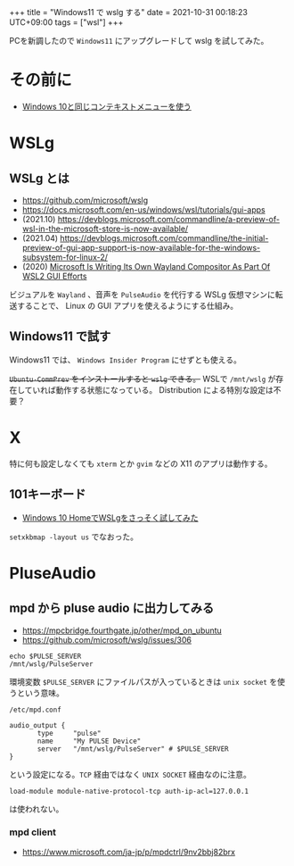 +++
title = "Windows11 で wslg する"
date = 2021-10-31 00:18:23 UTC+09:00
tags = ["wsl"]
+++


PCを新調したので `Windows11` にアップグレードして wslg を試してみた。

# その前に

* [Windows 10と同じコンテキストメニューを使う](https://news.mynavi.jp/article/win11tips-6/)

# WSLg

## WSLg とは

* <https://github.com/microsoft/wslg>
* <https://docs.microsoft.com/en-us/windows/wsl/tutorials/gui-apps>
* (2021.10) <https://devblogs.microsoft.com/commandline/a-preview-of-wsl-in-the-microsoft-store-is-now-available/>
* (2021.04) <https://devblogs.microsoft.com/commandline/the-initial-preview-of-gui-app-support-is-now-available-for-the-windows-subsystem-for-linux-2/>
* (2020) [Microsoft Is Writing Its Own Wayland Compositor As Part Of WSL2 GUI Efforts](https://www.phoronix.com/scan.php?page=news_item&px=Microsoft-Writing-Wayland-Comp)

ビジュアルを `Wayland` 、音声を `PulseAudio` を代行する WSLg 仮想マシンに転送することで、
Linux の GUI アプリを使えるようにする仕組み。

## Windows11 で試す

Windows11 では、 `Windows Insider Program` にせずとも使える。

~~`Ubuntu-CommPrev` をインストールすると `wslg` できる。~~
WSLで `/mnt/wslg` が存在していれば動作する状態になっている。
Distribution による特別な設定は不要？

# X

特に何も設定しなくても `xterm` とか `gvim` などの X11 のアプリは動作する。

## 101キーボード

* [Windows 10 HomeでWSLgをさっそく試してみた](https://www.eisbahn.jp/yoichiro/2021/06/wslg.html)

`setxkbmap -layout us` でなおった。

# PluseAudio

## mpd から pluse audio に出力してみる

* <https://mpcbridge.fourthgate.jp/other/mpd_on_ubuntu>
* <https://github.com/microsoft/wslg/issues/306>

```
echo $PULSE_SERVER
/mnt/wslg/PulseServer
```

環境変数 `$PULSE_SERVER` にファイルパスが入っているときは `unix socket` を使うという意味。

`/etc/mpd.conf`

```
audio_output {
       type     "pulse"
       name     "My PULSE Device"
       server   "/mnt/wslg/PulseServer" # $PULSE_SERVER
}
```

という設定になる。`TCP` 経由ではなく `UNIX SOCKET` 経由なのに注意。

```
load-module module-native-protocol-tcp auth-ip-acl=127.0.0.1
```
は使われない。

### mpd client

* <https://www.microsoft.com/ja-jp/p/mpdctrl/9nv2bbj82brx>

